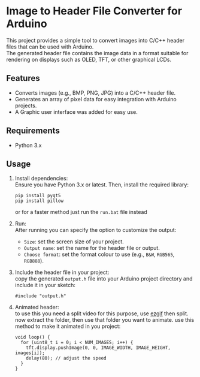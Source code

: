 # Image to Header File Converter for Arduino

This project provides a simple tool to convert images into C/C++ header files that can be used with Arduino.\
The generated header file contains the image data in a format suitable for rendering on displays such as OLED, TFT, or other graphical LCDs.

## Features
- Converts images (e.g., BMP, PNG, JPG) into a C/C++ header file.
- Generates an array of pixel data for easy integration with Arduino projects.
- A Graphic user interface was added for easy use.

## Requirements
- Python 3.x


## Usage

1. Install dependencies:\
   Ensure you have Python 3.x or latest. Then, install the required library:
   ```
   pip install pyqt5
   pip install pillow
   ```
   or for a faster method just run the `run.bat` file instead

2. Run:\
   After running you can specify the option to customize the output:
   - `Size`: set the screen size of your project.
   - `Output name`: set the name for the header file or output.
   - `Choose format`: set the format colour to use (e.g., `B&W`, `RGB565`, `RGB888`).
3. Include the header file in your project:\
   copy the generated `output.h` file into your Arduino project directory and include it in your sketch:
   ```
   #include "output.h"
   ```
4. Animated header:\
   to use this you need a split video for this purpose, use [ezgif](https://ezgif.com) then split.
   now extract the folder, then use that folder you want to animate.
   use this method to make it animated in you project:
   ```
   void loop() {
     for (uint8_t i = 0; i < NUM_IMAGES; i++) {
       tft.display.pushImage(0, 0, IMAGE_WIDTH, IMAGE_HEIGHT, images[i]);
       delay(80); // adjust the speed
     }
   }
   ```
